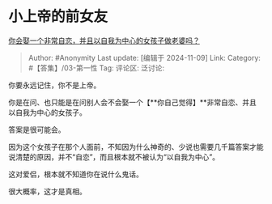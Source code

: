# 小上帝的前女友
[你会娶一个非常自恋，并且以自我为中心的女孩子做老婆吗？](https://www.zhihu.com/question/431661610/answer/25733180634)

> Author: #Anonymity
> Last update: [编辑于 2024-11-09]
> Link:
> Category: #【答集】/03-第一性
> Tag:
> 评论区:
> 泛讨论:

你要永远记住，你不是上帝。

你是在问、也只能是在问别人会不会娶一个【**你自己觉得】**非常自恋、并且以自我为中心的女孩子。

答案是很可能会。

因为这个女孩子在那个人面前，不知因为什么神奇的、少说也需要几千篇答案才能说清楚的原因，并不“自恋”，而且根本就不被认为“以自我为中心”。

这对爱侣，根本就不知道你在说什么鬼话。

很大概率，这才是真相。
